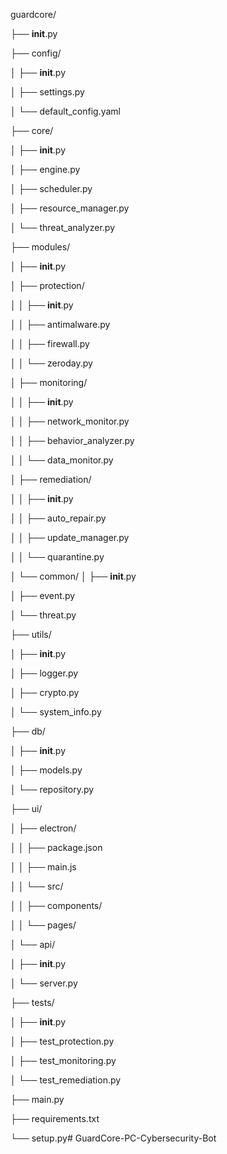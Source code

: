 guardcore/

├── __init__.py

├── config/

│   ├── __init__.py

│   ├── settings.py

│   └── default_config.yaml

├── core/

│   ├── __init__.py

│   ├── engine.py

│   ├── scheduler.py

│   ├── resource_manager.py

│   └── threat_analyzer.py

├── modules/

│   ├── __init__.py

│   ├── protection/

│   │   ├── __init__.py

│   │   ├── antimalware.py

│   │   ├── firewall.py

│   │   └── zeroday.py

│   ├── monitoring/

│   │   ├── __init__.py

│   │   ├── network_monitor.py

│   │   ├── behavior_analyzer.py

│   │   └── data_monitor.py

│   ├── remediation/

│   │   ├── __init__.py

│   │   ├── auto_repair.py

│   │   ├── update_manager.py

│   │   └── quarantine.py

│   └── common/
│       ├── __init__.py

│       ├── event.py

│       └── threat.py

├── utils/

│   ├── __init__.py

│   ├── logger.py

│   ├── crypto.py

│   └── system_info.py

├── db/

│   ├── __init__.py

│   ├── models.py

│   └── repository.py

├── ui/

│   ├── electron/

│   │   ├── package.json

│   │   ├── main.js

│   │   └── src/

│   │       ├── components/

│   │       └── pages/

│   └── api/

│       ├── __init__.py

│       └── server.py

├── tests/

│   ├── __init__.py

│   ├── test_protection.py

│   ├── test_monitoring.py

│   └── test_remediation.py

├── main.py

├── requirements.txt

└── setup.py# GuardCore-PC-Cybersecurity-Bot
